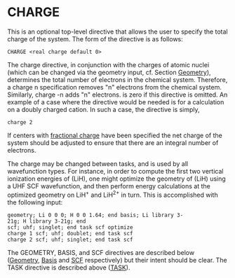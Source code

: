 # CHARGE

This is an optional top-level directive that allows the user to specify
the total charge of the system. The form of the directive is as follows:

`CHARGE <real charge default 0>`

The charge directive, in conjunction with the charges of atomic nuclei
(which can be changed via the geometry input, cf. Section [Geometry](../Geometry "wikilink")),
determines the total number of electrons in the chemical system.
Therefore, a charge n specification removes "n" electrons from the
chemical system. Similarly, charge -n adds "n" electrons. is zero if
this directive is omitted. An example of a case where the directive
would be needed is for a calculation on a doubly charged cation. In such
a case, the directive is simply,

`charge 2`

If centers with [fractional charge](../Geometry "wikilink") have been
specified the net charge of the system should be adjusted to ensure that
there are an integral number of electrons.

The charge may be changed between tasks, and is used by all wavefunction
types. For instance, in order to compute the first two vertical
ionization energies of \(LiH\), one might optimize the geometry of
\(LiH\) using a UHF SCF wavefunction, and then perform energy
calculations at the optimized geometry on LiH<sup>+</sup> and LiH<sup>2+</sup> in
turn. This is accomplished with the following
input:
```
geometry; Li 0 0 0; H 0 0 1.64; end basis; Li library 3-21g; H library 3-21g; end  
scf; uhf; singlet; end task scf optimize  
charge 1 scf; uhf; doublet; end task scf  
charge 2 scf; uhf; singlet; end task scf
```
The GEOMETRY, BASIS, and SCF directives are described below
([Geometry](Geometry "wikilink"), [Basis](Basis "wikilink") and
[SCF](Hartree-Fock-Theory-for-Molecules "wikilink") respectively) but
their intent should be clear. The TASK directive is described above
([TASK](TASK "wikilink")).
